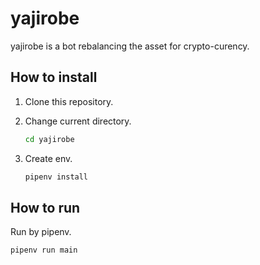 # yajirobe

yajirobe is a bot rebalancing the asset for crypto-curency.

## How to install

1. Clone this repository.

2. Change current directory.

    ```sh
    cd yajirobe
    ```

3. Create env.

    ```sh
    pipenv install
    ```

## How to run

Run by pipenv.

```sh
pipenv run main
```


